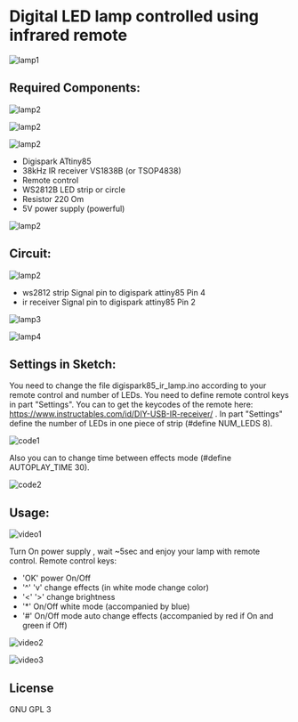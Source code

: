 Digital LED lamp controlled using infrared remote
=================================

![lamp1](./images/lamp1.jpg)

Required Components:
---------------------------------

![lamp2](./images/attiny85.png)

![lamp2](./images/ir2.png)

![lamp2](./images/ir.png)

- Digispark ATtiny85
- 38kHz IR receiver  VS1838B (or TSOP4838)
- Remote control
- WS2812B LED strip or circle
- Resistor 220 Om
- 5V power supply (powerful)

![lamp2](./images/lamp2.jpg)

Circuit:
--------------------

![lamp2](./images/schemelamp.png)

 * ws2812 strip Signal pin to digispark attiny85 Pin 4
 * ir receiver Signal pin to digispark attiny85 Pin 2

![lamp3](./images/lamp3.jpg)

![lamp4](./images/lamp4.jpg)

Settings in Sketch:
--------------------

You need to change the file digispark85_ir_lamp.ino according to your remote control and number of LEDs.
You need to define remote control keys in part "Settings".
You can to get the keycodes of the remote here: https://www.instructables.com/id/DIY-USB-IR-receiver/ .
In part "Settings" define the number of LEDs in one piece of strip (#define NUM_LEDS 8).

![code1](./images/code1.png)

Also you can to change time between effects mode (#define AUTOPLAY_TIME 30).

![code2](./images/code2.png)

Usage:
--------------------

![video1](./images/video1.gif)

Turn On power supply , wait ~5sec and enjoy your lamp with remote control.
Remote control keys: 
 * 'OK' power On/Off
 * '^' 'v' change effects (in white mode change color)
 * '<' '>' change brightness
 * '*' On/Off white mode (accompanied by blue)
 * '#' On/Off mode auto change effects (accompanied by red if On and green if Off) 

![video2](./images/video2.gif)

![video3](./images/video3.gif)

License
-----------------
GNU GPL 3
